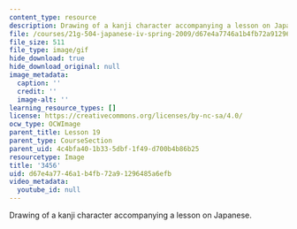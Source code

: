 ```yaml
---
content_type: resource
description: Drawing of a kanji character accompanying a lesson on Japanese.
file: /courses/21g-504-japanese-iv-spring-2009/d67e4a7746a1b4fb72a91296485a6efb_3456.gif
file_size: 511
file_type: image/gif
hide_download: true
hide_download_original: null
image_metadata:
  caption: ''
  credit: ''
  image-alt: ''
learning_resource_types: []
license: https://creativecommons.org/licenses/by-nc-sa/4.0/
ocw_type: OCWImage
parent_title: Lesson 19
parent_type: CourseSection
parent_uid: 4c4bfa40-1b33-5dbf-1f49-d700b4b86b25
resourcetype: Image
title: '3456'
uid: d67e4a77-46a1-b4fb-72a9-1296485a6efb
video_metadata:
  youtube_id: null
---
```

Drawing of a kanji character accompanying a lesson on Japanese.